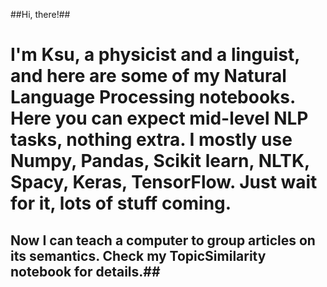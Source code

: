 ##Hi, there!##

I'm Ksu, a physicist and a linguist, and here are some of my Natural Language Processing notebooks.
Here you can expect mid-level NLP tasks, nothing extra. 
I mostly use **Numpy**, **Pandas**, **Scikit learn**, **NLTK**, **Spacy**, **Keras**, **TensorFlow**. Just wait for it, lots of stuff coming. 
======================================

## Now I can teach a computer to group articles on its semantics. Check my TopicSimilarity notebook for details.##




